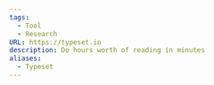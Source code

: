 ```yaml
---
tags:
  - Tool
  - Research
URL: https://typeset.io
description: Do hours worth of reading in minutes
aliases:
  - Typeset
---
```

